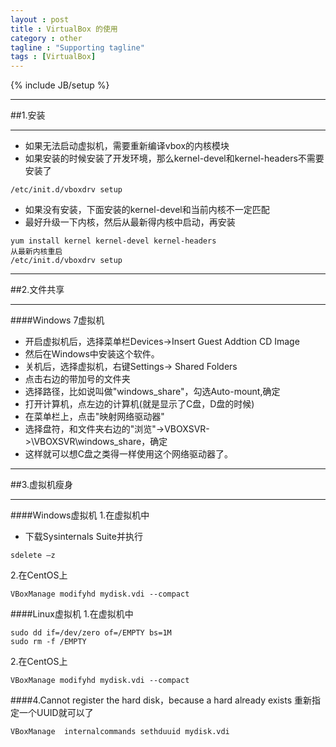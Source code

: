 ```yaml
---
layout : post
title : VirtualBox 的使用
category : other
tagline : "Supporting tagline"
tags : [VirtualBox]
---
```

{% include JB/setup %}


***
##1.安装
***

* 如果无法启动虚拟机，需要重新编译vbox的内核模块
* 如果安装的时候安装了开发环境，那么kernel-devel和kernel-headers不需要安装了

```
/etc/init.d/vboxdrv setup
```
* 如果没有安装，下面安装的kernel-devel和当前内核不一定匹配
* 最好升级一下内核，然后从最新得内核中启动，再安装

```
yum install kernel kernel-devel kernel-headers
从最新内核重启
/etc/init.d/vboxdrv setup
```

***
##2.文件共享
***
####Windows 7虚拟机
* 开启虚拟机后，选择菜单栏Devices->Insert Guest Addtion CD Image
* 然后在Windows中安装这个软件。
* 关机后，选择虚拟机，右键Settings-> Shared Folders
* 点击右边的带加号的文件夹
 * 选择路径，比如说叫做"windows_share"，勾选Auto-mount,确定
* 打开计算机，点左边的计算机(就是显示了C盘，D盘的时候)
* 在菜单栏上，点击"映射网络驱动器"
* 选择盘符，和文件夹右边的"浏览"->VBOXSVR->\\VBOXSVR\windows_share，确定
* 这样就可以想C盘之类得一样使用这个网络驱动器了。

***
##3.虚拟机瘦身
***
####Windows虚拟机
1.在虚拟机中
* 下载Sysinternals Suite并执行
```
sdelete –z
```
2.在CentOS上
```
VBoxManage modifyhd mydisk.vdi --compact
```
####Linux虚拟机
1.在虚拟机中
```
sudo dd if=/dev/zero of=/EMPTY bs=1M
sudo rm -f /EMPTY
```
2.在CentOS上
```
VBoxManage modifyhd mydisk.vdi --compact
```
####4.Cannot register the hard disk，because a hard already exists
重新指定一个UUID就可以了
```
VBoxManage  internalcommands sethduuid mydisk.vdi
```
